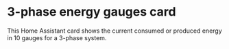 # 3-phase energy gauges card
This Home Assistant card shows the current consumed or produced energy in 10 gauges for a 3-phase system.

